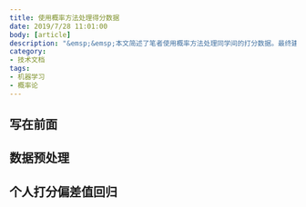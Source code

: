 ```yaml
---
title: 使用概率方法处理得分数据
date: 2019/7/28 11:01:00
body: [article]
description: "&emsp;&emsp;本文简述了笔者使用概率方法处理同学间的打分数据。最终建立了一个能够输出权衡后的分数的模型。"
category:
- 技术文档
tags:
- 机器学习
- 概率论
---
```


## 写在前面

## 数据预处理

## 个人打分偏差值回归
